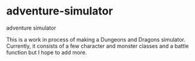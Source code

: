# adventure-simulator
adventure simulator

This is a work in process of making a Dungeons and Dragons simulator. Currently, it consists of a few character and monster classes and a battle function but I hope to add more.
